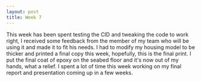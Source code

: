 ```yaml
---
layout: post
title: Week 7
---
```


This week has been spent testing the CID and tweaking the code to work right, I received some feedback from the member of my team who will be using it and made it to fit his needs. I had to modify my housing model to be thicker and printed a final copy this week, hopefully, this is the final print. I put the final coat of epoxy on the seabed floor and it's now out of my hands, what a relief. I spent a lot of time this week working on my final report and presentation coming up in a few weeks.
